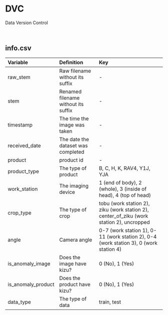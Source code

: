 # DVC
Data Version Control

<br>

## info.csv

| Variable | Definition | Key |
| :-       | :-         | :-  |
| raw_stem | Raw filename without its suffix | - |
| stem | Renamed filename without its suffix | - |
| timestamp | The time the image was taken | - |
| received_date | The date the dataset was completed | - |
| product | product id | - |
| product_type | The type of product | B, C, H, K, RAV4, Y1J, YJA  |
| work_station | The imaging device | 1 (end of body), 2 (whole), 3 (inside of head), 4 (top of head) |
| crop_type | The type of crop | tobu (work station 2), ziku (work station 2), center_of_ziku (work station 2), uncropped |
| angle | Camera angle | 0-7 (work station 1), 0-11 (work station 2), 0-4 (work station 3), 0 (work station 4) |
| is_anomaly_image | Does the image have kizu? | 0 (No), 1 (Yes) |
| is_anomaly_product | Does the product have kizu? | 0 (No), 1 (Yes) |
| data_type | The type of data | train, test |
